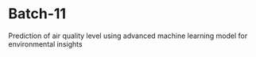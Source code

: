 # Batch-11
Prediction of air quality level using advanced machine learning model for environmental insights 
